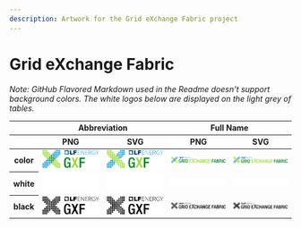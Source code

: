 ```yaml
---
description: Artwork for the Grid eXchange Fabric project
---
```


# Grid eXchange Fabric

*Note: GitHub Flavored Markdown used in the Readme doesn't support background colors. The white logos below are displayed on the light grey of tables.*

<table class="logos-table">
  <thead>
    <tr>
      <th></th>
      <th colspan="2">Abbreviation</th>
      <th colspan="2">Full Name</th>
    </tr>
    <tr>
      <th></th>
      <th>PNG</th>
      <th>SVG</th>
      <th>PNG</th>
      <th>SVG</th>
    </tr>
  </thead>
  <tbody>
        <tr>
            <th>color</th>
            <td><a href="abbrev/color/grid-exchange-fabric-abbrev-color.png" download><img src="abbrev/color/grid-exchange-fabric-abbrev-color.png" width="200"></a></td>
            <td><a href="abbrev/color/grid-exchange-fabric-abbrev-color.svg" download><img src="abbrev/color/grid-exchange-fabric-abbrev-color.svg" width="200"></a></td>
            <td><a href="full/color/grid-exchange-fabric-full-color.png" download><img src="full/color/grid-exchange-fabric-full-color.png" width="200"></a></td>
            <td><a href="full/color/grid-exchange-fabric-full-color.svg" download><img src="full/color/grid-exchange-fabric-full-color.svg" width="200"></a></td>
        </tr>
        <tr>
            <th>white</th>
            <td><a href="abbrev/white/grid-exchange-fabric-abbrev-white.png" download><img src="abbrev/white/grid-exchange-fabric-abbrev-white.png" width="200"></a></td>
            <td><a href="abbrev/white/grid-exchange-fabric-abbrev-white.svg" download><img src="abbrev/white/grid-exchange-fabric-abbrev-white.svg" width="200"></a></td>
            <td><a href="full/white/grid-exchange-fabric-full-white.png" download><img src="full/white/grid-exchange-fabric-full-white.png" width="200"></a></td>
            <td><a href="full/white/grid-exchange-fabric-full-white.svg" download><img src="full/white/grid-exchange-fabric-full-white.svg" width="200"></a></td>
        </tr>
        <tr>
            <th>black</th>
            <td><a href="abbrev/black/grid-exchange-fabric-abbrev-black.png" download><img src="abbrev/black/grid-exchange-fabric-abbrev-black.png" width="200"></a></td>
            <td><a href="abbrev/black/grid-exchange-fabric-abbrev-black.svg" download><img src="abbrev/black/grid-exchange-fabric-abbrev-black.svg" width="200"></a></td>
            <td><a href="full/black/grid-exchange-fabric-full-black.png" download><img src="full/black/grid-exchange-fabric-full-black.png" width="200"></a></td>
            <td><a href="full/black/grid-exchange-fabric-full-black.svg" download><img src="full/black/grid-exchange-fabric-full-black.svg" width="200"></a></td>
        </tr>
    </tbody>
</table>

